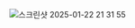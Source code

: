 ![스크린샷 2025-01-22 21 31 55](https://github.com/user-attachments/assets/284c36c1-7e90-4237-a272-a10677bfdfb2)
